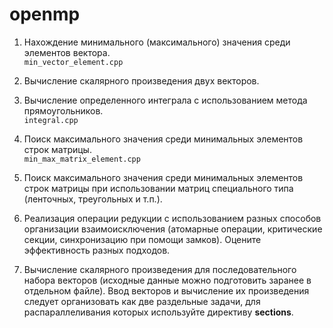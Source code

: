 # openmp

1. Нахождениe минимального (максимального) значения среди элементов вектора.\
```min_vector_element.cpp```

2. Вычисление скалярного произведения двух векторов.

3. Вычисление определенного интеграла с использованием метода прямоугольников.\
```integral.cpp```

4. Поиск максимального значения среди минимальных элементов строк матрицы.\
```min_max_matrix_element.cpp```

5. Поиск максимального значения среди минимальных элементов строк матрицы при использовании матриц специального типа (ленточных, треугольных и т.п.).

6.  Реализация операции редукции с использованием разных способов организации взаимоисключения (атомарные операции, критические секции, синхронизацию при помощи замков). Оцените эффективность разных подходов.

7. Вычисление скалярного произведения для последовательного набора векторов (исходные данные можно подготовить заранее в отдельном файле). Ввод векторов и вычисление их произведения следует организовать как две раздельные задачи, для распараллеливания которых используйте директиву **sections**.


